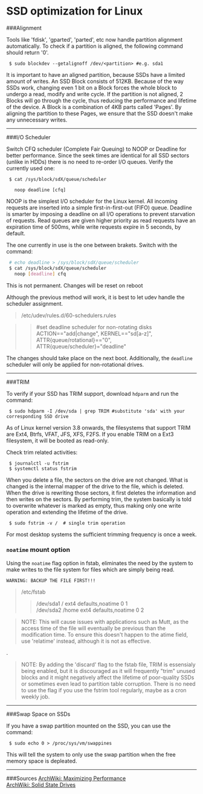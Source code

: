 SSD optimization for Linux
==========================

###Alignment

Tools like 'fdisk', 'gparted', 'parted', etc now handle partition alignment automatically. To check if a partition is aligned, the following command should return '0'.
```
 $ sudo blockdev --getalignoff /dev/<partition> #e.g. sda1
```
It is important to have an aligned partition, because SSDs have a limited amount of writes. An SSD Block consists of 512KB. Because of the way SSDs work, changing even 1 bit on a Block forces the whole block to undergo a read, modify and write cycle. If the partition is not aligned, 2 Blocks will go through the cycle, thus reducing the performance and lifetime of the device. A Block is a combination of 4KB parts called 'Pages'. By aligning the partition to these Pages, we ensure that the SSD doesn't make any unnecessary writes.

-------

###I/O Scheduler

Switch CFQ scheduler (Complete Fair Queuing) to NOOP or Deadline for better performance. Since the seek times are identical for all SSD sectors (unlike in HDDs) there is no need to re-order I/O queues. Verify the currently used one:
```
 $ cat /sys/block/sdX/queue/scheduler

   noop deadline [cfq]
```
NOOP is the simplest I/O scheduler for the Linux kernel. All incoming requests are inserted into a simple first-in-first-out (FIFO) queue. Deadline is smarter by imposing a deadline on all I/O operations to prevent starvation of requests. Read queues are given higher priority as read requests have an expiration time of 500ms, while write requests expire in 5 seconds, by default.

The one currently in use is the one between brakets. Switch with the command:
```bash
 # echo deadline > /sys/block/sdX/queue/scheduler
 $ cat /sys/block/sdX/queue/scheduler
   noop [deadline] cfq
```
This is not permanent. Changes will be reset on reboot

Although the previous method will work, it is best to let udev handle the scheduler assignment. 
>/etc/udev/rules.d/60-schedulers.rules

>> \#set deadline scheduler for non-rotating disks
>>ACTION=="add|change", KERNEL=="sd[a-z]", ATTR{queue/rotational}=="0", ATTR{queue/scheduler}="deadline"

The changes should take place on the next boot. Additionally, the `deadline` scheduler will only be applied for non-rotational drives.

------------

###TRIM

To verify if your SSD has TRIM support, download `hdparm` and run the command:
```
 $ sudo hdparm -I /dev/sda | grep TRIM #substitute 'sda' with your corresponding SSD drive
```
As of Linux kernel version 3.8 onwards, the filesystems that support TRIM are Ext4, Btrfs, VFAT, JFS, XFS, F2FS. If you enable TRIM on a Ext3 filesystem, it will be booted as read-only.

Check trim related activities:
```
 $ journalctl -u fstrim
 $ systemctl status fstrim
```
When you delete a file, the sectors on the drive are not changed. What is changed is the internal mapper of the drive to the file, which is deleted. When the drive is rewriting those sectors, it first deletes the information and then writes on the sectors. By performing trim, the system basically is told to overwrite whatever is marked as empty, thus making only one write operation and extending the lifetime of the drive.
```
 $ sudo fstrim -v /  # single trim operation
```
For most desktop systems the sufficient trimming frequency is once a week. 

### `noatime` mount option

Using the `noatime` flag option in fstab, eliminates the need by the system to make writes to the file system for files which are simply being read. 

	WARNING: BACKUP THE FILE FIRST!!!


> /etc/fstab
  >> /dev/sda1   /      ext4   defaults,noatime   0 1  
  >> /dev/sda2   /home  ext4   defaults,noatime   0 2  
 


>NOTE: This will cause issues with applications such as Mutt, as the access time of the file will eventually be previous than the modification time. To ensure this doesn't happen to the atime field, use 'relatime' instead, although it is not as effective.

.
>NOTE: By adding the 'discard' flag to the fstab file, TRIM is essensialy being enabled, but it is discouraged as it will frequently "trim" unused blocks and it might negatively affect the lifetime of poor-quality SSDs or sometimes even lead to partition table corruption. There is no need to use the flag if you use the fstrim tool regularly, maybe as a cron weekly job.

-------

###Swap Space on SSDs

If you have a swap partition mounted on the SSD, you can use the command:
```
 $ sudo echo 0 > /proc/sys/vm/swappines
```
This will tell the system to only use the swap partition when the free memory space is depleated.


-------

###Sources
[ArchWiki: Maximizing Performance](https://wiki.archlinux.org/index.php/Maximizing_performance)  
[ArchWiki: Solid State Drives](https://wiki.archlinux.org/index.php/Solid_State_Drives)
